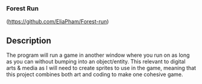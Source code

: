 ### Forest Run
  (https://github.com/EliaPham/Forest-run)

## Description
  The program will run a game in another window where you run on as long as you can without bumping into an object/entity. This relevant to digital arts & media as I will need to create sprites to use in the game, meaning that this project combines both art and coding to make one cohesive game.
